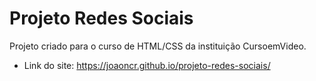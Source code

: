 # Projeto Redes Sociais
Projeto criado para o curso de HTML/CSS da instituição CursoemVideo.
* Link do site: https://joaoncr.github.io/projeto-redes-sociais/
